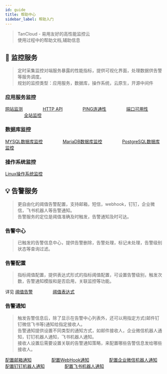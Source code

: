 ```yaml
---
id: guide  
title: 帮助中心      
sidebar_label: 帮助入门  
---
```


> TanCloud - 易用友好的高性能监控云    
> 使用过程中的帮助文档,辅助信息

## 🔬 监控服务

> 定时采集监控对端服务暴露的性能指标，提供可视化界面，处理数据供告警等服务调度。      
> 规划的监控类型：应用服务，数据库，操作系统，云原生，开源中间件

### 应用服务监控  

[网站监测](website)  &emsp;&emsp;&emsp;&emsp;  [HTTP API](api) &emsp;&emsp;&emsp;&emsp; [PING连通性](ping) &emsp;&emsp;&emsp;&emsp; [端口可用性](port) &emsp;&emsp;&emsp;&emsp; [全站监控](fullsite)

### 数据库监控  

[MYSQL数据库监控](mysql) &emsp;&emsp;&emsp;&emsp; [MariaDB数据库监控](mariadb)  &emsp;&emsp;&emsp;&emsp; [PostgreSQL数据库监控](postgresql)        

### 操作系统监控     

[Linux操作系统监控](linux) &emsp;&emsp;&emsp;&emsp;

## 💡 告警服务  

> 更自由化的阈值告警配置，支持邮箱，短信，webhook，钉钉，企业微信，飞书机器人等告警通知。     
> 告警服务的定位是阈值准确及时触发，告警通知及时可达。   

### 告警中心  

> 已触发的告警信息中心，提供告警删除，告警处理，标记未处理，告警级别状态等查询过滤。   

### 告警配置  

> 指标阈值配置，提供表达式形式的指标阈值配置，可设置告警级别，触发次数，告警通知模版和是否启用，关联监控等功能。

详见 [阈值告警](alert_threshold) &emsp;&emsp;&emsp;&emsp; [阈值表达式](alert_threshold_expr)   

### 告警通知  

> 触发告警信息后，除了显示在告警中心列表外，还可以用指定方式(邮件钉钉微信飞书等)通知给指定接收人。   
> 告警通知提供设置不同类型的通知方式，如邮件接收人，企业微信机器人通知，钉钉机器人通知，飞书机器人通知。   
> 接收人设置后需要设置关联的告警通知策略，来配置哪些告警信息发给哪些接收人。   


[配置邮箱通知](alert_email)  &emsp;&emsp;&emsp;&emsp;  [配置WebHook通知](alert_webhook) &emsp;&emsp;&emsp;&emsp; [配置企业微信机器人通知](alert_wework)    
[配置钉钉机器人通知](alert_dingtalk) &emsp;&emsp;&emsp;&emsp; [配置飞书机器人通知](alert_feishu)   

